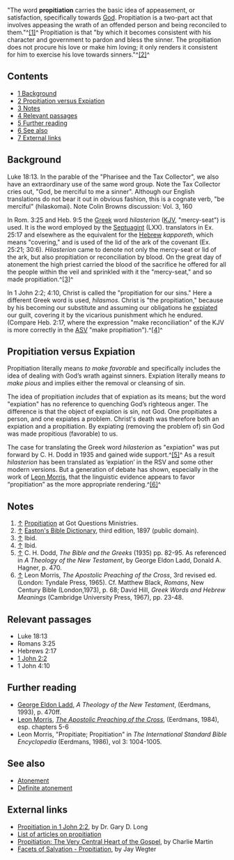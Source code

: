 "The word **propitiation** carries the basic idea of appeasement,
or satisfaction, specifically towards [God](God "God").
Propitiation is a two-part act that involves appeasing the wrath of
an offended person and being reconciled to them."^[[1]](#note-0)^
Propitiation is that "by which it becomes consistent with his
character and government to pardon and bless the sinner. The
propitiation does not procure his love or make him loving; it only
renders it consistent for him to exercise his love towards
sinners."^[[2]](#note-1)^

## Contents

-   [1 Background](#Background)
-   [2 Propitiation versus Expiation](#Propitiation_versus_Expiation)
-   [3 Notes](#Notes)
-   [4 Relevant passages](#Relevant_passages)
-   [5 Further reading](#Further_reading)
-   [6 See also](#See_also)
-   [7 External links](#External_links)

## Background

Luke 18:13. In the parable of the "Pharisee and the Tax Collector",
we also have an extraordinary use of the same word group. Note the
Tax Collector cries out, "God, be merciful to me a sinner".
Although our English translations do not bear it out in obvious
fashion, this is a cognate verb, "be merciful" (hilaskomai). Note
Colin Browns discussion: Vol. 3, 160

In Rom. 3:25 and Heb. 9:5 the [Greek](Greek "Greek") word
*hilasterion* ([KJV](KJV "KJV"), "mercy-seat") is used. It is the
word employed by the [Septuagint](Septuagint "Septuagint") (LXX).
translators in Ex. 25:17 and elsewhere as the equivalent for the
[Hebrew](Hebrew "Hebrew") *kapporeth*, which means "covering," and
is used of the lid of the ark of the covenant (Ex. 25:21; 30:6).
*Hilasterion* came to denote not only the mercy-seat or lid of the
ark, but also propitiation or reconciliation by blood. On the great
day of atonement the high priest carried the blood of the sacrifice
he offered for all the people within the veil and sprinkled with it
the "mercy-seat," and so made propitiation.^[[3]](#note-2)^

  
In 1 John 2:2; 4:10, Christ is called the "propitiation for our
sins." Here a different Greek word is used, *hilasmos*. Christ is
"the propitiation," because by his becoming our substitute and
assuming our obligations he [expiated](Expiation "Expiation") our
guilt, covering it by the vicarious punishment which he endured.
(Compare Heb. 2:17, where the expression "make reconciliation" of
the KJV is more correctly in the [ASV](ASV "ASV") "make
propitiation").^[[4]](#note-3)^

## Propitiation versus Expiation

Propitiation literally means *to make favorable* and specifically
includes the idea of dealing with God’s wrath against sinners.
Expiation literally means *to make pious* and implies either the
removal or cleansing of sin.

The idea of propitiation *includes* that of expiation as its means;
but the word "expiation" has no reference to quenching God’s
righteous anger. The difference is that the object of expiation is
sin, not God. One propitiates a person, and one expiates a problem.
Christ's death was therefore both an expiation and a propitiation.
By expiating (removing the problem of) sin God was made propitious
(favorable) to us.

The case for translating the Greek word *hilasterion* as
"expiation" was put forward by C. H. Dodd in 1935 and gained wide
support.^[[5]](#note-4)^ As a result *hilasterion* has been
translated as ‘expiation’ in the RSV and some other modern
versions. But a generation of debate has shown, especially in the
work of [Leon Morris](Leon_Morris "Leon Morris"), that the
linguistic evidence appears to favor “propitiation” as the more
appropriate rendering.^[[6]](#note-5)^

## Notes

1.  [↑](#ref-0)
    [Propitiation](http://www.gotquestions.org/propitiation.html) at
    Got Questions Ministries.
2.  [↑](#ref-1)
    [Easton's Bible Dictionary](http://www.ccel.org/ccel/easton/ebd2.EBD.html),
    third edition, 1897 (public domain).
3.  [↑](#ref-2) Ibid.
4.  [↑](#ref-3) Ibid.
5.  [↑](#ref-4) C. H. Dodd, *The Bible and the Greeks* (1935) pp.
    82-95. As referenced in *A Theology of the New Testament*, by
    George Eldon Ladd, Donald A. Hagner, p. 470.
6.  [↑](#ref-5) Leon Morris,
    *The Apostolic Preaching of the Cross*, 3rd revised ed. (London:
    Tyndale Press, 1965). Cf. Matthew Black, *Romans*, New Century
    Bible (London,1973), p. 68; David Hill,
    *Greek Words and Hebrew Meanings* (Cambridge University Press,
    1967), pp. 23-48.

## Relevant passages

-   Luke 18:13
-   Romans 3:25
-   Hebrews 2:17
-   [1 John 2:2](1_John_2#2 "1 John 2")
-   1 John 4:10

## Further reading

-   [George Eldon Ladd](George_Eldon_Ladd "George Eldon Ladd"),
    *A Theology of the New Testament*, (Eerdmans, 1993), p. 470ff.
-   [Leon Morris](Leon_Morris "Leon Morris"),
    [*The Apostolic Preaching of the Cross*](http://books.google.com/books?id=H9rxQMNtoYYC&dq=%22The+Apostolic+Preaching+of+the+Cross%22+++Morris&printsec=frontcover&source=bl&ots=jnfZVrFsNW&sig=wOLgOcnqT1nfUeXhVg_YVxDg0PU&hl=en&ei=bYQ7SoivDqHBtweG0MUR&sa=X&oi=book_result&ct=result&resnum=1),
    (Eerdmans, 1984), esp. chapters 5-6
-   Leon Morris, "Propitiate; Propitiation" in
    *The International Standard Bible Encyclopedia* (Eerdmans, 1986),
    vol 3: 1004-1005.

## See also

-   [Atonement](Atonement "Atonement")
-   [Definite atonement](Definite_atonement "Definite atonement")

## External links

-   [Propitiation in 1 John 2:2](http://www.the-highway.com/1Jh2.2.html),
    by Dr. Gary D. Long
-   [List of articles on propitiation](http://www.e-grace.net/propitiat.html)
-   [Propitiation: The Very Central Heart of the Gospel](https://www.sermonaudio.com/new_details3.asp?ID=5457),
    by Charlie Martin
-   [Facets of Salvation - Propitiation](http://www.frontlinemin.org/propitiation.asp),
    by Jay Wegter



